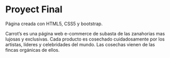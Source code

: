 # Proyect Final 

Página creada con HTML5, CSS5 y bootstrap. 

Carrot’s es una página web e-commerce de subasta de las zanahorias mas lujosas y exclusivas. Cada producto es cosechado cuidadosamente por los artistas, líderes y celebridades del mundo. Las cosechas vienen de las fincas orgánicas de ellos.